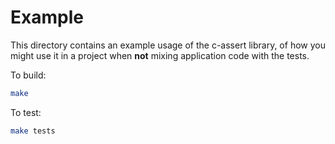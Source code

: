 Example
=======

This directory contains an example usage of the c-assert library, of how you
might use it in a project when **not** mixing application code with the tests.

To build:

```sh
make
```

To test:

```sh
make tests
```
